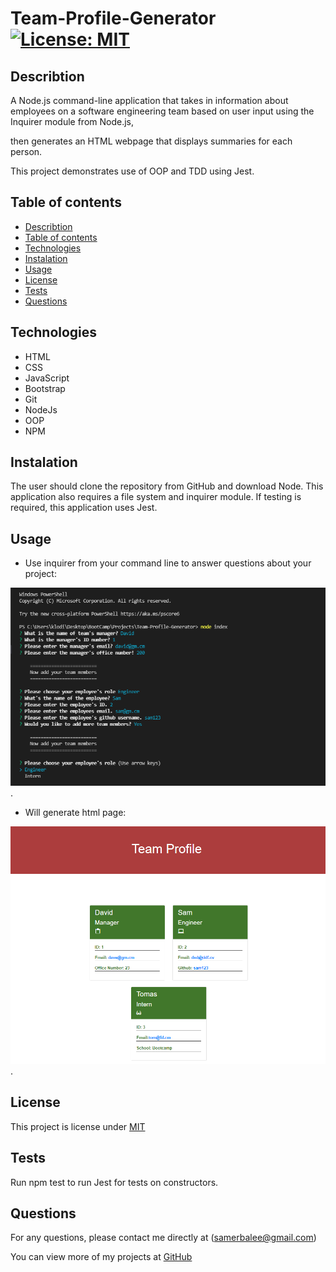 # Team-Profile-Generator  [![License: MIT](https://img.shields.io/badge/License-MIT-yellow.svg)](https://opensource.org/licenses/MIT)

## Describtion

A Node.js command-line application that takes in information about employees on a software engineering team based on user input using the Inquirer module from Node.js, 

then generates an HTML webpage that displays summaries for each person.

This project demonstrates use of OOP and TDD using Jest.

## Table of contents

  - [Describtion](#describtion)
  - [Table of contents](#table-of-contents)
  - [Technologies](#technologies)
  - [Instalation](#instalation)
  - [Usage](#usage)
  - [License](#license)
  - [Tests](#tests)
  - [Questions](#questions)

## Technologies

 - HTML                
 - CSS                 
 - JavaScript          
 - Bootstrap          
 - Git
 - NodeJs
 - OOP
 - NPM
## Instalation

The user should clone the repository from GitHub and download Node. This application also requires a file system and inquirer module. If testing is required, this application uses Jest.

## Usage

 - Use inquirer from your command line to answer questions about your project:

  ![screenshot-user-prompt](assets/images/screenshot-user-prompt.PNG).

  - Will generate html page:

  ![screenshot-team-page](assets/images/screenshot-team-page.PNG).



## License

This project is license under [MIT](https://opensource.org/licenses/MIT)

## Tests

Run npm test to run Jest for tests on constructors.

## Questions

For any questions, please contact me directly at (samerbalee@gmail.com)  

You can view more of my projects at  [GitHub](https://github.com/Samer-Balee)